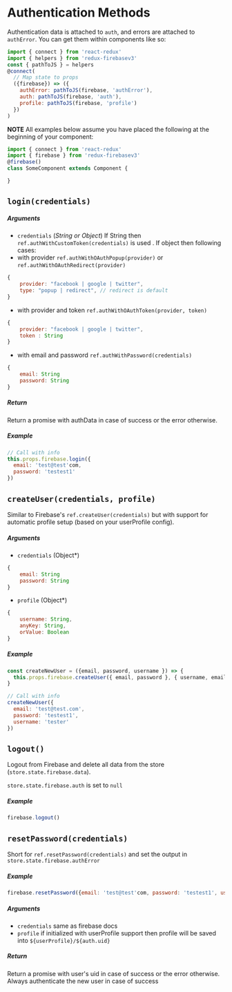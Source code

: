 # Authentication Methods

Authentication data is attached to `auth`, and errors are attached to `authError`. You can get them within components like so:

```js
import { connect } from 'react-redux'
import { helpers } from 'redux-firebasev3'
const { pathToJS } = helpers
@connect(
  // Map state to props
  ({firebase}) => ({
    authError: pathToJS(firebase, 'authError'),
    auth: pathToJS(firebase, 'auth'),
    profile: pathToJS(firebase, 'profile')
  })
)
```

**NOTE**
All examples below assume you have placed the following at the beginning of your component:
```js
import { connect } from 'react-redux'
import { firebase } from 'redux-firebasev3'
@firebase()
class SomeComponent extends Component {

}
```
## `login(credentials)`

##### Arguments

- `credentials` (*String or Object*) If String then `ref.authWithCustomToken(credentials)` is used . If object then following cases:
- with provider `ref.authWithOAuthPopup(provider)` or `ref.authWithOAuthRedirect(provider)`
```js
{
    provider: "facebook | google | twitter",
    type: "popup | redirect", // redirect is default
}
```
- with provider and token `ref.authWithOAuthToken(provider, token)`
```js
{
    provider: "facebook | google | twitter",
    token : String
}
```
- with email and password `ref.authWithPassword(credentials)`
```js
{
    email: String
    password: String
}
```

##### Return

Return a promise with authData in case of success or the error otherwise.

##### Example

  ```js
  // Call with info
  this.props.firebase.login({
    email: 'test@test'com,
    password: 'testest1'
  })
  ```


## `createUser(credentials, profile)`
Similar to Firebase's `ref.createUser(credentials)` but with support for automatic profile setup (based on your userProfile config). 

##### Arguments

- `credentials` (Object*)

```js
{
    email: String
    password: String
}
```

- `profile` (Object*) 

```js
{
    username: String,
    anyKey: String,
    orValue: Boolean
}
```

##### Example
```js
const createNewUser = ({email, password, username }) => {
  this.props.firebase.createUser({ email, password }, { username, email })
}

// Call with info
createNewUser({
  email: 'test@test.com',
  password: 'testest1',
  username: 'tester'
})
```


## `logout()`
Logout from Firebase and delete all data from the store (`store.state.firebase.data`).

`store.state.firebase.auth` is set to `null`

##### Example
```js
firebase.logout()
```

## `resetPassword(credentials)`
Short for `ref.resetPassword(credentials)` and set the output in `store.state.firebase.authError`

##### Example
```js
firebase.resetPassword({email: 'test@test'com, password: 'testest1', username: 'tester'})
```
##### Arguments
- `credentials` same as firebase docs
- `profile` if initialized with userProfile support then profile will be saved into `${userProfile}/${auth.uid}`

##### Return
Return a promise with user's uid in case of success or the error otherwise.
Always authenticate the new user in case of success

